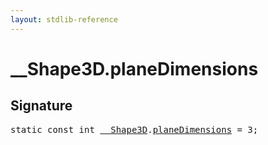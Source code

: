 ```yaml
---
layout: stdlib-reference
---
```


# __Shape3D.planeDimensions

## Signature
<pre>
<span class='code_keyword'>static</span> <span class='code_keyword'>const</span> <span class="code_keyword">int</span> <a href="../types/0_shape3d-028/index" class="code_type">__Shape3D</a>.<a href="planedimensions-5" class="code_var">planeDimensions</a> = 3;
</pre>

